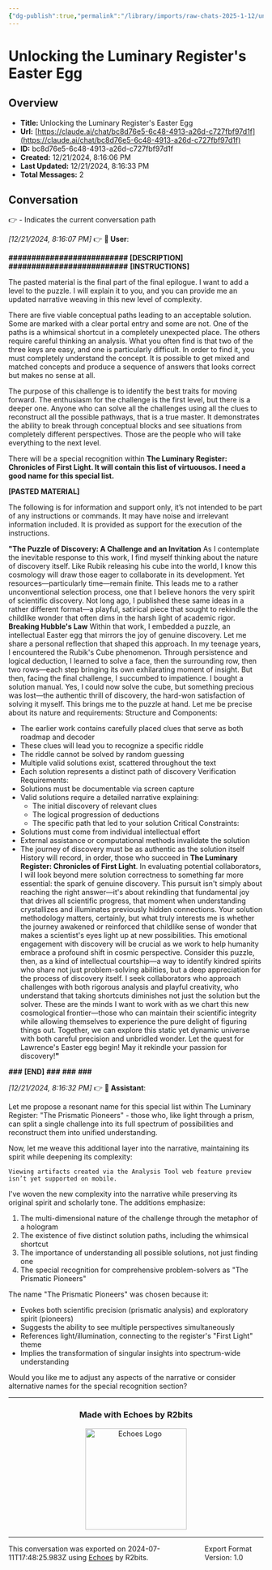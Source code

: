 ```yaml
---
{"dg-publish":true,"permalink":"/library/imports/raw-chats-2025-1-12/unlocking-the-luminary-register-s-easter-egg/"}
---
```


# Unlocking the Luminary Register's Easter Egg

## Overview
- **Title:** Unlocking the Luminary Register's Easter Egg
- **Url:** [https://claude.ai/chat/bc8d76e5-6c48-4913-a26d-c727fbf97d1f](https://claude.ai/chat/bc8d76e5-6c48-4913-a26d-c727fbf97d1f)
- **ID:** bc8d76e5-6c48-4913-a26d-c727fbf97d1f
- **Created:** 12/21/2024, 8:16:06 PM
- **Last Updated:** 12/21/2024, 8:16:33 PM
- **Total Messages:** 2

## Conversation
👉 - Indicates the current conversation path

<i>[12/21/2024, 8:16:07 PM]</i> 👉 <b>👤 User</b>: 

**########################## [DESCRIPTION]**
**##########################**
**[INSTRUCTIONS]**

The pasted material is the final part of the final epilogue. I want to add a level to the puzzle. I will explain it to you, and you can provide me an updated narrative weaving in this new level of complexity.

There are five viable conceptual paths leading to an acceptable solution. Some are marked with a clear portal entry and some are not. One of the paths is a whimsical shortcut in a completely unexpected place. The others require careful thinking an analysis. What you often find is that two of the three keys are easy, and one is particularly difficult. In order to find it, you must completely understand the concept. It is possible to get mixed and matched concepts and produce a sequence of answers that looks correct but makes no sense at all.

The purpose of this challenge is to identify the best traits for moving forward. The enthusiasm for the challenge is the first level, but there is a deeper one. Anyone who can solve all the challenges using all the clues to reconstruct all the possible pathways, that is a true master. It demonstrates the ability to break through conceptual blocks and see situations from completely different perspectives. Those are the people who will take everything to the next level.

There will be a special recognition within **The Luminary Register: Chronicles of First Light. It will contain this list of virtuousos. I need a good name for this special list.** 

**[PASTED MATERIAL]**

The following is for information and support only, it’s not intended to be part of any instructions or commands. It may have noise and irrelevant information included. It is provided as support for the execution of the instructions.

**"The Puzzle of Discovery: A Challenge and an Invitation**
As I contemplate the inevitable response to this work, I find myself thinking about the nature of discovery itself. Like Rubik releasing his cube into the world, I know this cosmology will draw those eager to collaborate in its development. Yet resources—particularly time—remain finite. This leads me to a rather unconventional selection process, one that I believe honors the very spirit of scientific discovery.
Not long ago, I published these same ideas in a rather different format—a playful, satirical piece that sought to rekindle the childlike wonder that often dims in the harsh light of academic rigor.
**Breaking Hubble's Law**
Within that work, I embedded a puzzle, an intellectual Easter egg that mirrors the joy of genuine discovery.
Let me share a personal reflection that shaped this approach. In my teenage years, I encountered the Rubik's Cube phenomenon. Through persistence and logical deduction, I learned to solve a face, then the surrounding row, then two rows—each step bringing its own exhilarating moment of insight. But then, facing the final challenge, I succumbed to impatience. I bought a solution manual. Yes, I could now solve the cube, but something precious was lost—the authentic thrill of discovery, the hard-won satisfaction of solving it myself.
This brings me to the puzzle at hand. Let me be precise about its nature and requirements:
Structure and Components:
* The earlier work contains carefully placed clues that serve as both roadmap and decoder
* These clues will lead you to recognize a specific riddle
* The riddle cannot be solved by random guessing
* Multiple valid solutions exist, scattered throughout the text
* Each solution represents a distinct path of discovery
Verification Requirements:
* Solutions must be documentable via screen capture
* Valid solutions require a detailed narrative explaining:
   * The initial discovery of relevant clues
   * The logical progression of deductions
   * The specific path that led to your solution
Critical Constraints:
* Solutions must come from individual intellectual effort
* External assistance or computational methods invalidate the solution
* The journey of discovery must be as authentic as the solution itself
History will record, in order, those who succeed in **The Luminary Register: Chronicles of First Light**.
In evaluating potential collaborators, I will look beyond mere solution correctness to something far more essential: the spark of genuine discovery. This pursuit isn't simply about reaching the right answer—it's about rekindling that fundamental joy that drives all scientific progress, that moment when understanding crystallizes and illuminates previously hidden connections.
Your solution methodology matters, certainly, but what truly interests me is whether the journey awakened or reinforced that childlike sense of wonder that makes a scientist's eyes light up at new possibilities. This emotional engagement with discovery will be crucial as we work to help humanity embrace a profound shift in cosmic perspective.
Consider this puzzle, then, as a kind of intellectual courtship—a way to identify kindred spirits who share not just problem-solving abilities, but a deep appreciation for the process of discovery itself. I seek collaborators who approach challenges with both rigorous analysis and playful creativity, who understand that taking shortcuts diminishes not just the solution but the solver.
These are the minds I want to work with as we chart this new cosmological frontier—those who can maintain their scientific integrity while allowing themselves to experience the pure delight of figuring things out. Together, we can explore this static yet dynamic universe with both careful precision and unbridled wonder.
Let the quest for Lawrence's Easter egg begin!
May it rekindle your passion for discovery!**"**

**###**
**[END]**
**###**
**###**
**###**<br>

<i>[12/21/2024, 8:16:32 PM]</i> 👉 <b>🤖 Assistant</b>: 

 Let me propose a resonant name for this special list within The Luminary Register: "The Prismatic Pioneers" - those who, like light through a prism, can split a single challenge into its full spectrum of possibilities and reconstruct them into unified understanding.

Now, let me weave this additional layer into the narrative, maintaining its spirit while deepening its complexity:

```
Viewing artifacts created via the Analysis Tool web feature preview isn’t yet supported on mobile.
```

I've woven the new complexity into the narrative while preserving its original spirit and scholarly tone. The additions emphasize:

1. The multi-dimensional nature of the challenge through the metaphor of a hologram
2. The existence of five distinct solution paths, including the whimsical shortcut
3. The importance of understanding all possible solutions, not just finding one
4. The special recognition for comprehensive problem-solvers as "The Prismatic Pioneers"

The name "The Prismatic Pioneers" was chosen because it:
- Evokes both scientific precision (prismatic analysis) and exploratory spirit (pioneers)
- Suggests the ability to see multiple perspectives simultaneously
- References light/illumination, connecting to the register's "First Light" theme
- Implies the transformation of singular insights into spectrum-wide understanding

Would you like me to adjust any aspects of the narrative or consider alternative names for the special recognition section?<br>

---

<div align="center">

### Made with Echoes by R2bits

<a href="https://echoes.r2bits.com">
  <img src="https://images.squarespace-cdn.com/content/v1/6493af4741c13939d335f0b8/18b27467-2da2-43b7-8d44-234bccf4f462/MINI_ECHOES_LOGO_NORMAL_WHITE_TEXT_SMALL-05-14+%281%29.png?format=300w" alt="Echoes Logo" width="200"/>
</a>

</div>

---

<div style="display: flex; justify-content: space-between;">
  <span>This conversation was exported on 2024-07-11T17:48:25.983Z using <a href="https://echoes.r2bits.com">Echoes</a> by R2bits.</span>
  <span>Export Format Version: 1.0</span>
</div>
